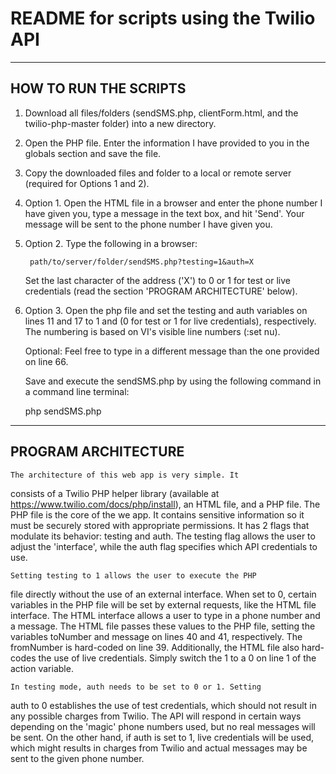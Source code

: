# README for scripts using the Twilio API

------------------------------------------------------------
HOW TO RUN THE SCRIPTS
------------------------------------------------------------

1. Download all files/folders (sendSMS.php, clientForm.html,
   and the twilio-php-master folder) into a new directory.

2. Open the PHP file. Enter the information I have provided
   to you in the globals section and save the file.

3. Copy the downloaded files and folder to a local
   or remote server (required for Options 1 and 2). 

4. Option 1. Open the HTML file in a browser and enter the 
   phone number I have given you, type a message in the 
   text box, and hit 'Send'. Your message will be sent to
   the phone number I have given you.

5. Option 2. Type the following in a browser:

		path/to/server/folder/sendSMS.php?testing=1&auth=X

   Set the last character of the address ('X') to 0 or 1 
   for test or live credentials (read the section 
   'PROGRAM ARCHITECTURE' below).

6. Option 3. Open the php file and set the testing and auth
   variables on lines 11 and 17 to 1 and (0 for test or 1 
   for live credentials), respectively. The numbering is 
   based on VI's visible line numbers (:set nu).

   Optional: Feel free to type in a different message than
   the one provided on line 66.

   Save and execute the sendSMS.php by using the following
   command in a command line terminal:

   php sendSMS.php


-----------------------------------------------------------
PROGRAM ARCHITECTURE
-----------------------------------------------------------

	The architecture of this web app is very simple. It 
consists of a Twilio PHP helper library (available at 
https://www.twilio.com/docs/php/install), an HTML file, and
a PHP file. The PHP file is the core of the we app. It 
contains sensitive information so it must be securely 
stored with appropriate permissions. It has 2 flags that 
modulate its behavior: testing and auth. The testing flag 
allows the user to adjust the 'interface', while the auth
flag specifies which API credentials to use.

	Setting testing to 1 allows the user to execute the PHP
file directly without the use of an external interface.
When set to 0, certain variables in the PHP file will be
set by external requests, like the HTML file interface. The
HTML interface allows a user to type in a phone number and
a message. The HTML file passes these values to the PHP
file, setting the variables toNumber and message on lines
40 and 41, respectively. The fromNumber is hard-coded on 
line 39. Additionally, the HTML file also hard-codes the 
use of live credentials. Simply switch the 1 to a 0 on line 
1 of the action variable.

	In testing mode, auth needs to be set to 0 or 1. Setting 
auth to 0 establishes the use of test credentials, which 
should not result in any possible charges from Twilio. The
API will respond in certain ways depending on the 'magic'
phone numbers used, but no real messages will be sent. On 
the other hand, if auth is set to 1, live credentials will 
be used, which might results in charges from Twilio and 
actual messages may be sent to the given phone number.
